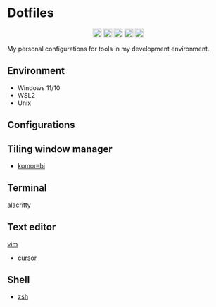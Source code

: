 # Dotfiles
<p align="center">
  <img src="https://cdn.jsdelivr.net/gh/simple-icons/simple-icons/icons/windows.svg" alt="Windows" width="20" />
  <img src="https://imgs.search.brave.com/-xh116K5ngtatyj2BXEyXdSFDUgGUjgcPLf_QgWLv3w/rs:fit:860:0:0:0/g:ce/aHR0cHM6Ly9zdGF0/aWMtMDAuaWNvbmR1/Y2suY29tL2Fzc2V0/cy4wMC9hcHBzLWFs/YWNyaXR0eS1pY29u/LTEwMjR4MTAyNC1m/c3JpM2RuNS5wbmc" alt="Alacritty" width="20" />
  <img src="https://encrypted-tbn0.gstatic.com/images?q=tbn:ANd9GcT2kwIGpeQcmFMxIdnc_nGVg39WUTGwiUGFuw&s" alt="Vim" width="20" />
  <img src="https://custom.typingmind.com/assets/models/cursor.png" alt="Cursor" width="20" />
  <img src="https://cdn.jsdelivr.net/gh/simple-icons/simple-icons/icons/zsh.svg" alt="Zsh" width="20" />
</p>

My personal configurations for tools in my development environment.

## Environment

- Windows 11/10
- WSL2
- Unix

## Configurations

## Tiling window manager

- [komorebi](https://github.com/LGUG2Z/komorebi)

## Terminal

[alacritty](https://github.com/alacritty/alacritty)

## Text editor

[vim](https://www.vim.org/)
- [cursor](https://www.cursor.com/)

## Shell

- [zsh](https://zsh.sourceforge.io/)
